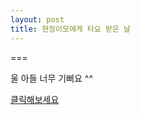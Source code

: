```yaml
---
layout: post
title: 현정이모에게 타요 받은 날 
---
```

===

울 아들 너무 기뻐요 ^^

[클릭해보세요](https://photos.google.com/story/AF1QipOPJc_-ASZQ804JdAeikBzUDOLZaOZQmB5SXTWvCgTzBPWnxDfOZGedptc5_tvb6Q)
